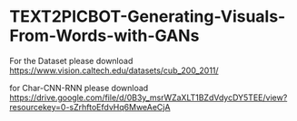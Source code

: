 # TEXT2PICBOT-Generating-Visuals-From-Words-with-GANs

For the Dataset please download https://www.vision.caltech.edu/datasets/cub_200_2011/

for Char-CNN-RNN please download https://drive.google.com/file/d/0B3y_msrWZaXLT1BZdVdycDY5TEE/view?resourcekey=0-sZrhftoEfdvHq6MweAeCjA
